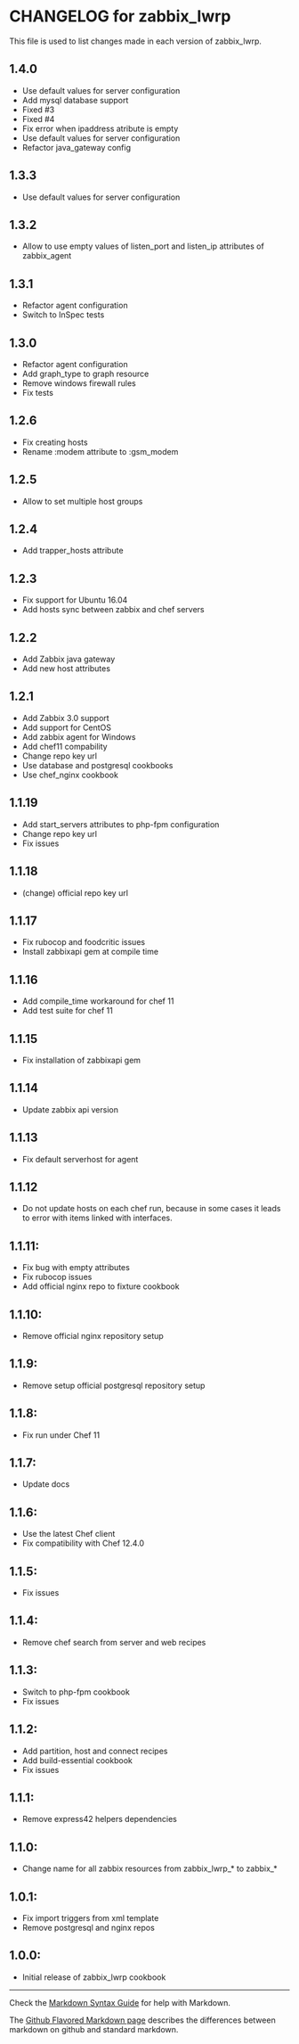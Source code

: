 # CHANGELOG for zabbix_lwrp

This file is used to list changes made in each version of zabbix_lwrp.
## 1.4.0

* Use default values for server configuration
* Add mysql database support
* Fixed #3
* Fixed #4
* Fix error when ipaddress atribute is empty
* Use default values for server configuration
* Refactor java_gateway config


## 1.3.3
* Use default values for server configuration

## 1.3.2
* Allow to use empty values of listen_port and listen_ip attributes of zabbix_agent  

## 1.3.1
* Refactor agent configuration
* Switch to InSpec tests

## 1.3.0
* Refactor agent configuration
* Add graph_type to graph resource
* Remove windows firewall rules
* Fix tests

## 1.2.6
* Fix creating hosts
* Rename :modem attribute to :gsm_modem

## 1.2.5
* Allow to set multiple host groups

## 1.2.4
* Add trapper_hosts attribute

## 1.2.3
* Fix support for Ubuntu 16.04
* Add hosts sync between zabbix and chef servers

## 1.2.2
* Add Zabbix java gateway
* Add new host attributes

## 1.2.1
* Add Zabbix 3.0 support
* Add support for CentOS
* Add zabbix agent for Windows
* Add chef11 compability
* Change repo key url
* Use database and postgresql cookbooks
* Use chef_nginx cookbook

## 1.1.19
* Add start_servers attributes to php-fpm configuration
* Change repo key url
* Fix issues

## 1.1.18
* (change) official repo key url

## 1.1.17
* Fix rubocop and foodcritic issues
* Install zabbixapi gem at compile time

## 1.1.16
* Add compile_time workaround for chef 11
* Add test suite for chef 11

## 1.1.15
* Fix installation of zabbixapi gem

## 1.1.14
* Update zabbix api version

## 1.1.13
* Fix default serverhost for agent

## 1.1.12
* Do not update hosts on each chef run, because in some cases it leads to error with items linked with interfaces.

## 1.1.11:
* Fix bug with empty attributes
* Fix rubocop issues
* Add official nginx repo to fixture cookbook

## 1.1.10:

* Remove official nginx repository setup

## 1.1.9:

* Remove setup official postgresql repository setup

## 1.1.8:

* Fix run under Chef 11

## 1.1.7:

* Update docs

## 1.1.6:

* Use the latest Chef client
* Fix compatibility with Chef 12.4.0

## 1.1.5:

* Fix issues

## 1.1.4:

* Remove chef search from server and web recipes

## 1.1.3:

* Switch to php-fpm cookbook
* Fix issues

## 1.1.2:

* Add partition, host and connect recipes
* Add build-essential cookbook
* Fix issues

## 1.1.1:

* Remove express42 helpers dependencies

## 1.1.0:

* Change name for all zabbix resources from zabbix_lwrp_* to zabbix_*

## 1.0.1:

* Fix import triggers from xml template
* Remove postgresql and nginx repos

## 1.0.0:

* Initial release of zabbix_lwrp cookbook

- - -
Check the [Markdown Syntax Guide](http://daringfireball.net/projects/markdown/syntax) for help with Markdown.

The [Github Flavored Markdown page](http://github.github.com/github-flavored-markdown/) describes the differences between markdown on github and standard markdown.
